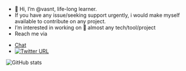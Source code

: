 - 👋 Hi, I’m @vasnt, life-long learner.
-  If you have any issue/seeking support urgently, i would make myself available to contribute on any project. 
-  I’m interested in working on  👀 almost any tech/tool/project
-  Reach me via
  *  [Chat](https://github.com/vasnt/vasnt/discussions/1) 
  * [![Twitter URL](https://img.shields.io/twitter/url/https/twitter.com/vasant01534171.svg?style=social&label=%20%40vasant01534171)](https://twitter.com/vasant01534171)


<!---
vasnt/vasnt is a ✨ special ✨ repository because its `README.md` (this file) appears on your GitHub profile.
You can click the Preview link to take a look at your changes. 📫
--->


![GitHub stats](https://github-readme-stats.vercel.app/api?username=vasnt&show_icons=true&theme=dark)

